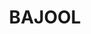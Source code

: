 ---
lastmod: '2025-04-06T06:05:21+00:00'
latitude: -23.657893
layout: suburb
longitude: 150.643168
postcode: '4699'
state: QLD
title: BAJOOL
url: /qld/bajool/
---